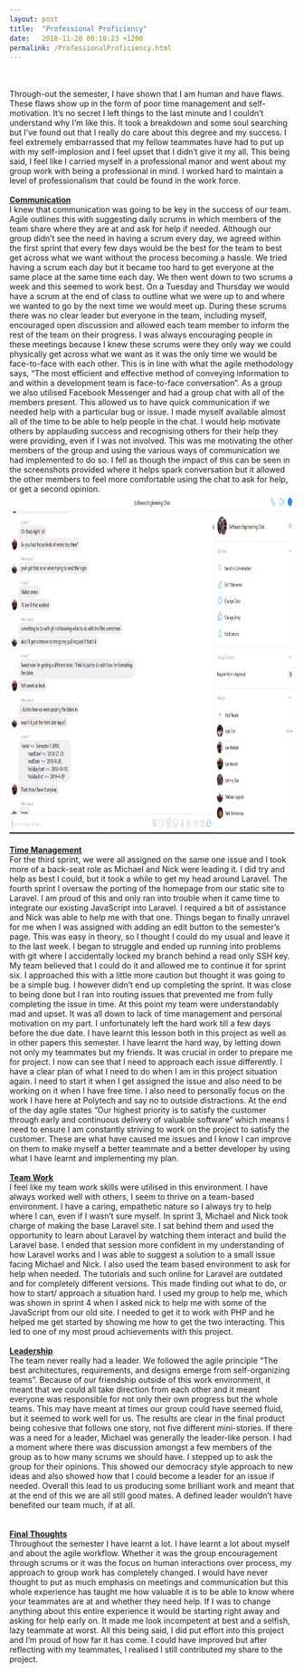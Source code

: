 ```yaml
---
layout: post
title:  "Professional Proficiency"
date:   2018-11-20 00:18:23 +1200
permalink: /ProfessionalProficiency.html
---
```

<br/><br/>
Through-out the semester, I have shown that I am human and have flaws. These flaws show up in the form of poor time management and self-motivation. It’s no secret I left things to the last minute and I couldn’t understand why I’m like this. It took a breakdown and some soul searching but I’ve found out that I really do care about this degree and my success. I feel extremely embarrassed that my fellow teammates have had to put up with my self-implosion and I feel upset that I didn’t give it my all. This being said, I feel like I carried myself in a professional manor and went about my group work with being a professional in mind. I worked hard to maintain a level of professionalism that could be found in the work force.
<br/><br/><b><u>Communication</u></b><br/>
I knew that communication was going to be key in the success of our team. Agile outlines this with suggesting daily scrums in which members of the team share where they are at and ask for help if needed. Although our group didn’t see the need in having a scrum every day, we agreed within the first sprint that every few days would be the best for the team to best get across what we want without the process becoming a hassle. We tried having a scrum each day but it became too hard to get everyone at the same place at the same time each day. We then went down to two scrums a week and this seemed to work best. On a Tuesday and Thursday we would have a scrum at the end of class to outline what we were up to and where we wanted to go by the next time we would meet up. During these scrums there was no clear leader but everyone in the team, including myself, encouraged open discussion and allowed each team member to inform the rest of the team on their progress. I was always encouraging people in these meetings because I knew these scrums were they only way we could physically get across what we want as it was the only time we would be face-to-face with each other. This is in line with what the agile methodology says, “The most efficient and effective method of conveying information to and within a development team is face-to-face conversation”. As a group we also utilised Facebook Messenger and had a group chat with all of the members present. This allowed us to have quick communication if we needed help with a particular bug or issue. I made myself available almost all of the time to be able to help people in the chat. I would help motivate others by applauding success and recognising others for their help they were providing, even if I was not involved. This was me motivating the other members of the group and using the various ways of communication we had implemented to do so. I fell as though the impact of this can be seen in the screenshots provided where it helps spark conversation but it allowed the other members to feel more comfortable using the chat to ask for help, or get a second opinion. 
<img src="static/img/Communication.PNG" width="1200" height="600"/>
<br/><br/><b><u>Time Management</u></b><br/>
For the third sprint, we were all assigned on the same one issue and I took more of a back-seat role as Michael and Nick were leading it. I did try and help as best I could, but it took a while to get my head around Laravel. The fourth sprint I oversaw the porting of the homepage from our static site to Laravel. I am proud of this and only ran into trouble when it came time to integrate our existing JavaScript into Laravel. I required a bit of assistance and Nick was able to help me with that one. Things began to finally unravel for me when I was assigned with adding an edit button to the semester’s page. This was easy in theory, so I thought I could do my usual and leave it to the last week. I began to struggle and ended up running into problems with git where I accidentally locked my branch behind a read only SSH key. My team believed that I could do it and allowed me to continue it for sprint six. I approached this with a little more caution but thought it was going to be a simple bug. I however didn’t end up completing the sprint. It was close to being done but I ran into routing issues that prevented me from fully completing the issue in time. At this point my team were understandably mad and upset. It was all down to lack of time management and personal motivation on my part. I unfortunately left the hard work till a few days before the due date. I have learnt this lesson both in this project as well as in other papers this semester. I have learnt the hard way, by letting down not only my teammates but my friends. It was crucial in order to prepare me for project. I now can see that I need to approach each issue differently. I have a clear plan of what I need to do when I am in this project situation again. I need to start it when I get assigned the issue and also need to be working on it when I have free time. I also need to personally focus on the work I have here at Polytech and say no to outside distractions. At the end of the day agile states “Our highest priority is to satisfy the customer through early and continuous delivery of valuable software” which means I need to ensure I am constantly striving to work on the project to satisfy the customer. These are what have caused me issues and I know I can improve on them to make myself a better teammate and a better developer by using what I have learnt and implementing my plan. 
<br/><br/><b><u>Team Work</u></b><br/>
I feel like my team work skills were utilised in this environment. I have always worked well with others, I seem to thrive on a team-based environment. I have a caring, empathetic nature so I always try to help where I can, even if I wasn’t sure myself. In sprint 3, Michael and Nick took charge of making the base Laravel site. I sat behind them and used the opportunity to learn about Laravel by watching them interact and build the Laravel base. I ended that session more confident in my understanding of how Laravel works and I was able to suggest a solution to a small issue facing Michael and Nick. I also used the team based environment to ask for help when needed. The tutorials and such online for Laravel are outdated and for completely different versions. This made finding out what to do, or how to start/ approach a situation hard. I used my group to help me, which was shown in sprint 4 when I asked nick to help me with some of the JavaScript from our old site. I needed to get it to work with PHP and he helped me get started by showing me how to get the two interacting. This led to one of my most proud achievements with this project. 
<br/><br/><b><u>Leadership</u></b><br/>
The team never really had a leader. We followed the agile principle “The best architectures, requirements, and designs emerge from self-organizing teams”. Because of our friendship outside of this work environment, it meant that we could all take direction from each other and it meant everyone was responsible for not only their own progress but the whole teams. This may have meant at times our group could have seemed fluid, but it seemed to work well for us. The results are clear in the final product being cohesive that follows one story, not five different mini-stories. If there was a need for a leader, Michael was generally the leader-like person. I had a moment where there was discussion amongst a few members of the group as to how many scrums we should have. I stepped up to ask the group for their opinions. This showed our democracy style approach to new ideas and also showed how that I could become a leader for an issue if needed. Overall this lead to us producing some brilliant work and meant that at the end of this we are all still good mates. A defined leader wouldn’t have benefited our team much, if at all.  
<br/><br/><b><u>Final Thoughts</u></b><br/>
Throughout the semester I have learnt a lot. I have learnt a lot about myself and about the agile workflow. Whether it was the group encouragement through scrums or it was the focus on human interactions over process, my approach to group work has completely changed. I would have never thought to put as much emphasis on meetings and communication but this whole experience has taught me how valuable it is to be able to know where your teammates are at and whether they need help. If I was to change anything about this entire experience it would be starting right away and asking for help early on. It made me look incompetent at best and a selfish, lazy teammate at worst. All this being said, I did put effort into this project and I’m proud of how far it has come. I could have improved but after reflecting with my teammates, I realised I still contributed my share to the project.

